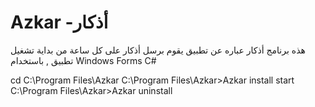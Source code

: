 # Azkar -أذكار
 هذه  برنامج أذكار عباره عن تطبيق يقوم برسل أذكار على كل ساعة من بداية تشغيل تطبيق , باستخدام  Windows Forms C#
 
cd C:\Program Files\Azkar
C:\Program Files\Azkar>Azkar install start
C:\Program Files\Azkar>Azkar uninstall
